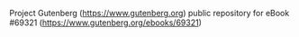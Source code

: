 Project Gutenberg (https://www.gutenberg.org) public repository for
eBook #69321 (https://www.gutenberg.org/ebooks/69321)
